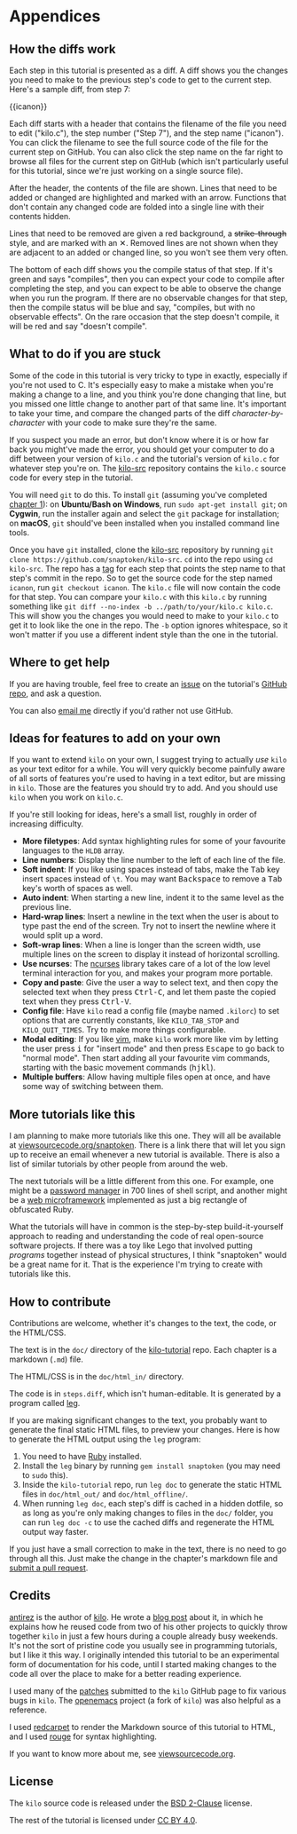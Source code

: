# Appendices

## How the diffs work

Each step in this tutorial is presented as a diff. A diff shows you the changes
you need to make to the previous step's code to get to the current step. Here's
a sample diff, from step 7:

{{icanon}}

Each diff starts with a header that contains the filename of the file you need
to edit ("kilo.c"), the step number ("Step 7"), and the step name ("icanon").
You can click the filename to see the full source code of the file for the
current step on GitHub. You can also click the step name on the far right to
browse all files for the current step on GitHub (which isn't particularly
useful for this tutorial, since we're just working on a single source file).

After the header, the contents of the file are shown. Lines that need to be
added or changed are highlighted and marked with an arrow. Functions that don't
contain any changed code are folded into a single line with their contents
hidden.

Lines that need to be removed are given a red background, a
<s>strike-through</s> style, and are marked with an ✕. Removed lines are not
shown when they are adjacent to an added or changed line, so you won't see them
very often.

The bottom of each diff shows you the compile status of that step. If it's
green and says "compiles", then you can expect your code to compile after
completing the step, and you can expect to be able to observe the change when
you run the program. If there are no observable changes for that step, then the
compile status will be blue and say, "compiles, but with no observable
effects". On the rare occasion that the step doesn't compile, it will be red
and say "doesn't compile".

## What to do if you are stuck

Some of the code in this tutorial is very tricky to type in exactly, especially
if you're not used to C. It's especially easy to make a mistake when you're
making a change to a line, and you think you're done changing that line, but
you missed one little change to another part of that same line. It's important
to take your time, and compare the changed parts of the diff
*character-by-character* with your code to make sure they're the same.

If you suspect you made an error, but don't know where it is or how far back
you might've made the error, you should get your computer to do a diff between
your version of `kilo.c` and the tutorial's version of `kilo.c` for whatever
step you're on. The
[kilo-src](https://github.com/snaptoken/kilo-src) repository contains the
`kilo.c` source code for every step in the tutorial.

You will need `git` to do this. To install `git` (assuming you've completed
[chapter 1](01.setup.html)): on **Ubuntu/Bash on Windows**, run
`sudo apt-get install git`; on **Cygwin**, run the installer again and select
the `git` package for installation; on **macOS**, `git` should've been
installed when you installed command line tools.

Once you have `git` installed, clone the
[kilo-src](https://github.com/snaptoken/kilo-src) repository by running
`git clone https://github.com/snaptoken/kilo-src`. `cd` into the repo using
`cd kilo-src`. The repo has a
[tag](https://git-scm.com/book/en/v2/Git-Basics-Tagging) for each step that
points the step name to that step's commit in the repo. So to get the source
code for the step named `icanon`, run `git checkout icanon`. The `kilo.c` file
will now contain the code for that step. You can compare your `kilo.c` with
this `kilo.c` by running something like
`git diff --no-index -b ../path/to/your/kilo.c kilo.c`. This will show you the
changes you would need to make to your `kilo.c` to get it to look like the one
in the repo. The `-b` option ignores whitespace, so it won't matter if you use
a different indent style than the one in the tutorial.

## Where to get help

If you are having trouble, feel free to create an
[issue](https://github.com/snaptoken/kilo-tutorial/issues) on the tutorial's
[GitHub repo](https://github.com/snaptoken/kilo-tutorial), and ask a question.

You can also [email me](mailto:jeremy.ruten@gmail.com) directly if you'd rather
not use GitHub.

## Ideas for features to add on your own

If you want to extend `kilo` on your own, I suggest trying to actually *use*
`kilo` as your text editor for a while. You will very quickly become painfully
aware of all sorts of features you're used to having in a text editor, but are
missing in `kilo`. Those are the features you should try to add. And you should
use `kilo` when you work on `kilo.c`.

If you're still looking for ideas, here's a small list, roughly in order of
increasing difficulty.

* **More filetypes**: Add syntax highlighting rules for some of your favourite
  languages to the `HLDB` array.
* **Line numbers**: Display the line number to the left of each line of the
  file.
* **Soft indent**: If you like using spaces instead of tabs, make the
  <kbd>Tab</kbd> key insert spaces instead of `\t`. You may want
  <kbd>Backspace</kbd> to remove a <kbd>Tab</kbd> key's worth of spaces as
  well.
* **Auto indent**: When starting a new line, indent it to the same level as the
  previous line.
* **Hard-wrap lines**: Insert a newline in the text when the user is about
  to type past the end of the screen. Try not to insert the newline where it
  would split up a word.
* **Soft-wrap lines**: When a line is longer than the screen width, use
  multiple lines on the screen to display it instead of horizontal scrolling.
* **Use ncurses**: The [ncurses](https://en.wikipedia.org/wiki/Ncurses)
  library takes care of a lot of the low level terminal interaction for you,
  and makes your program more portable.
* **Copy and paste**: Give the user a way to select text, and then copy the
  selected text when they press <kbd>Ctrl-C</kbd>, and let them paste the
  copied text when they press <kbd>Ctrl-V</kbd>.
* **Config file**: Have `kilo` read a config file (maybe named `.kilorc`) to
  set options that are currently constants, like `KILO_TAB_STOP` and
  `KILO_QUIT_TIMES`. Try to make more things configurable.
* **Modal editing**: If you like [vim](http://www.vim.org/), make `kilo` work
  more like vim by letting the user press <kbd>i</kbd> for "insert mode" and
  then press <kbd>Escape</kbd> to go back to "normal mode". Then start adding
  all your favourite vim commands, starting with the basic movement commands
  (<kbd>h</kbd><kbd>j</kbd><kbd>k</kbd><kbd>l</kbd>).
* **Multiple buffers**: Allow having multiple files open at once, and have some
  way of switching between them.

## More tutorials like this

I am planning to make more tutorials like this one. They will all be available
at [viewsourcecode.org/snaptoken](http://viewsourcecode.org/snaptoken). There
is a link there that will let you sign up to receive an email whenever a new
tutorial is available. There is also a list of similar tutorials by other
people from around the web.

The next tutorials will be a little different from this one. For example, one
might be a [password manager](https://passwordstore.org) in 700 lines of shell
script, and another might be a
[web microframework](https://github.com/camping/camping) implemented as just a
big rectangle of obfuscated Ruby.

What the tutorials will have in common is the step-by-step build-it-yourself
approach to reading and understanding the code of real open-source software
projects. If there was a toy like Lego that involved putting *programs*
together instead of physical structures, I think "snaptoken" would be a great
name for it. That is the experience I'm trying to create with tutorials like
this.

## How to contribute

Contributions are welcome, whether it's changes to the text, the code, or the
HTML/CSS.

The text is in the `doc/` directory of the
[kilo-tutorial](https://github.com/snaptoken/kilo-tutorial) repo. Each chapter
is a markdown (`.md`) file.

The HTML/CSS is in the `doc/html_in/` directory.

The code is in `steps.diff`, which isn't human-editable. It is generated by a
program called [leg](https://github.com/yjerem/leg).

If you are making significant changes to the text, you probably want to
generate the final static HTML files, to preview your changes. Here is how to
generate the HTML output using the `leg` program:

1. You need to have
   [Ruby](https://www.ruby-lang.org/en/documentation/installation/) installed.
2. Install the `leg` binary by running `gem install snaptoken` (you may need to
   `sudo` this).
3. Inside the `kilo-tutorial` repo, run `leg doc` to generate the static HTML
   files in `doc/html_out/` and `doc/html_offline/`.
4. When running `leg doc`, each step's diff is cached in a hidden dotfile, so
   as long as you're only making changes to files in the `doc/` folder, you can
   run `leg doc -c` to use the cached diffs and regenerate the HTML output way
   faster.

If you just have a small correction to make in the text, there is no need to go
through all this. Just make the change in the chapter's markdown file and
[submit a pull request](https://github.com/snaptoken/kilo-tutorial/pulls).

## Credits

[antirez](http://invece.org/) is the author of
[kilo](https://github.com/antirez/kilo). He wrote a
[blog post](http://antirez.com/news/108) about it, in which he explains how he
reused code from two of his other projects to quickly throw together `kilo` in
just a few hours during a couple already busy weekends. It's not the sort of
pristine code you usually see in programming tutorials, but I like it this way.
I originally intended this tutorial to be an experimental form of documentation
for his code, until I started making changes to the code all over the place to
make for a better reading experience.

I used many of the [patches](https://github.com/antirez/kilo/pulls) submitted
to the `kilo` GitHub page to fix various bugs in `kilo`. The
[openemacs](https://github.com/practicalswift/openemacs) project (a fork of
`kilo`) was also helpful as a reference.

I used [redcarpet](https://github.com/vmg/redcarpet) to render the Markdown
source of this tutorial to HTML, and I used
[rouge](https://github.com/jneen/rouge) for syntax highlighting.

If you want to know more about me, see
[viewsourcecode.org](http://viewsourcecode.org).

## License

The `kilo` source code is released under the
[BSD 2-Clause](https://github.com/snaptoken/kilo-tutorial/blob/master/steps.diff.LICENSE)
license.

The rest of the tutorial is licensed under
[CC BY 4.0](https://creativecommons.org/licenses/by/4.0/).

